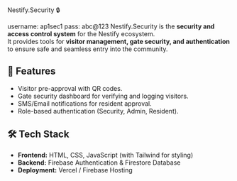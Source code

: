 Nestify.Security 🔒

username: ap1sec1
pass: abc@123
Nestify.Security is the **security and access control system** for the Nestify ecosystem.  
It provides tools for **visitor management, gate security, and authentication** to ensure safe and seamless entry into the community.

## 🚀 Features
- Visitor pre-approval with QR codes.
- Gate security dashboard for verifying and logging visitors.
- SMS/Email notifications for resident approval.
- Role-based authentication (Security, Admin, Resident).

## 🛠️ Tech Stack
- **Frontend:** HTML, CSS, JavaScript (with Tailwind for styling)  
- **Backend:** Firebase Authentication & Firestore Database  
- **Deployment:** Vercel / Firebase Hosting  